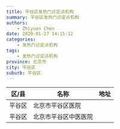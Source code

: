 ```yaml
---
title: 平谷区发热门诊定点机构
summary: 平谷区发热门诊定点机构
authors: 
    - Zhiyuan Chen
date: 2020-01-27 14:15:12
categories: 
    - 发热门诊定点机构
tags: 
    - 发热门诊定点机构
province: 北京市
city: 平谷区
suburb: 平谷区
---
```


|  区/县  |  名称  |  地址  |
|------|-------|------|
|  平谷区  |  北京市平谷区医院  |    
|  平谷区  |  北京市平谷区中医医院  |    

